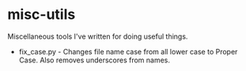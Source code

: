 misc-utils
==========

Miscellaneous tools I've written for doing useful things.

* fix_case.py - Changes file name case from all lower case to Proper Case. Also removes underscores from names.

